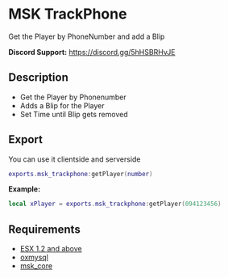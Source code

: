 # MSK TrackPhone
Get the Player by PhoneNumber and add a Blip

**Discord Support:** https://discord.gg/5hHSBRHvJE

## Description
* Get the Player by Phonenumber
* Adds a Blip for the Player
* Set Time until Blip gets removed

## Export
You can use it clientside and serverside
```lua
exports.msk_trackphone:getPlayer(number)
```
**Example:**
```lua
local xPlayer = exports.msk_trackphone:getPlayer(094123456)
```

## Requirements
* [ESX 1.2 and above](https://github.com/esx-framework/esx_core)
* [oxmysql](https://github.com/overextended/oxmysql)
* [msk_core](https://github.com/MSK-Scripts/msk_core)
